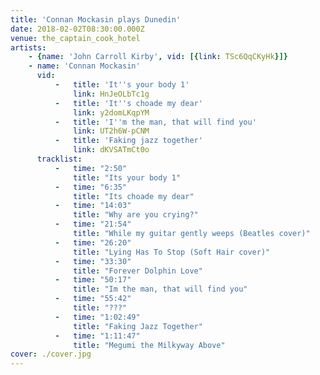 ```yaml
---
title: 'Connan Mockasin plays Dunedin'
date: 2018-02-02T08:30:00.000Z
venue: the_captain_cook_hotel
artists:
    - {name: 'John Carroll Kirby', vid: [{link: TSc6QqCKyHk}]}
    - name: 'Connan Mockasin'
      vid: 
          -   title: 'It''s your body 1'
              link: HnJeOLbTc1g
          -   title: 'It''s choade my dear'
              link: y2domLKqpYM
          -   title: 'I''m the man, that will find you'
              link: UT2h6W-pCNM
          -   title: 'Faking jazz together'
              link: dKVSATmCt0o
      tracklist:
          -   time: "2:50"
              title: "Its your body 1"
          -   time: "6:35"
              title: "Its choade my dear"
          -   time: "14:03"
              title: "Why are you crying?"
          -   time: "21:54"
              title: "While my guitar gently weeps (Beatles cover)"
          -   time: "26:20"
              title: "Lying Has To Stop (Soft Hair cover)"
          -   time: "33:30"
              title: "Forever Dolphin Love"
          -   time: "50:17"
              title: "Im the man, that will find you"
          -   time: "55:42"
              title: "???"
          -   time: "1:02:49"
              title: "Faking Jazz Together"
          -   time: "1:11:47"
              title: "Megumi the Milkyway Above"
cover: ./cover.jpg
---
```

